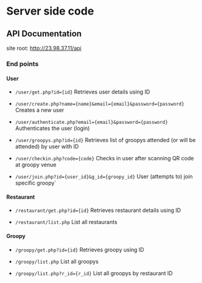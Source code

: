 # Server side code

## API Documentation

site root: http://23.98.37.11/api

### End points

#### User

* ```/user/get.php?id={id}```
Retrieves user details using ID

* ```/user/create.php?name={name}&email={email}&password={password}```
Creates a new user

* ```/user/authenticate.php?email={email}&password={password}```
Authenticates the user (login)

* ```/user/groopys.php?id={id}```
Retrieves list of groopys attended (or will be attended) by user with ID

* ```/user/checkin.php?code={code}```
Checks in user after scanning QR code at groopy venue

* ```/user/join.php?id={user_id}&g_id={groopy_id}```
User (attempts to) join specific groopy`


#### Restaurant

* ```/restaurant/get.php?id={id}```
Retrieves restaurant details using ID

* ```/restaurant/list.php```
List all restaurants


#### Groopy

* ```/groopy/get.php?id={id}```
Retrieves groopy using ID

* ```/groopy/list.php```
List all groopys

* ```/groopy/list.php?r_id={r_id}```
List all groopys by restaurant ID
